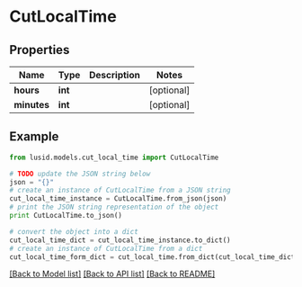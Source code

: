# CutLocalTime


## Properties
Name | Type | Description | Notes
------------ | ------------- | ------------- | -------------
**hours** | **int** |  | [optional] 
**minutes** | **int** |  | [optional] 

## Example

```python
from lusid.models.cut_local_time import CutLocalTime

# TODO update the JSON string below
json = "{}"
# create an instance of CutLocalTime from a JSON string
cut_local_time_instance = CutLocalTime.from_json(json)
# print the JSON string representation of the object
print CutLocalTime.to_json()

# convert the object into a dict
cut_local_time_dict = cut_local_time_instance.to_dict()
# create an instance of CutLocalTime from a dict
cut_local_time_form_dict = cut_local_time.from_dict(cut_local_time_dict)
```
[[Back to Model list]](../README.md#documentation-for-models) [[Back to API list]](../README.md#documentation-for-api-endpoints) [[Back to README]](../README.md)


